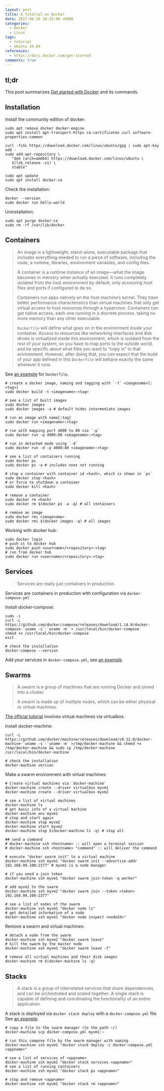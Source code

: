 ```yaml
---
layout: post
title: A Tutorial on Docker
date: 2017-06-29 16:25:00 +0900
categories:
  - Docker
  - Linux
tags:
  - tutorial
  - Ubuntu 16.04
references:
  - https://docs.docker.com/get-started
comments: true
---
```


## tl;dr

This post summarizes [Get started with Docker](https://docs.docker.com/get-started) and its commands.

## Installation

Install the community edition of docker:
```shell
sudo apt remove docker docker-engine
sudo apt install apt-transport-https ca-certificates curl software-properties-common

curl -fsSL https://download.docker.com/linux/ubuntu/gpg | sudo apt-key add -
sudo add-apt-repository \
   "deb [arch=amd64] https://download.docker.com/linux/ubuntu \
   $(lsb_release -cs) \
   stable"

sudo apt update
sudo apt install docker-ce
```

Check the installation:
```shell
docker --version
sudo docker run hello-world
```

Uninstallation:
```shell
sudo apt purge docker-ce
sudo rm -rf /var/lib/docker
```

## Containers

> An image is a lightweight, stand-alone, executable package that includes everything needed to run a piece of software, including the code, a runtime, libraries, environment variables, and config files.
>
> A container is a runtime instance of an image—what the image becomes in memory when actually executed. It runs completely isolated from the host environment by default, only accessing host files and ports if configured to do so.
>
> Containers run apps natively on the host machine’s kernel. They have better performance characteristics than virtual machines that only get virtual access to host resources through a hypervisor. Containers can get native access, each one running in a discrete process, taking no more memory than any other executable.
>
> `Dockerfile` will define what goes on in the environment inside your container. Access to resources like networking interfaces and disk drives is virtualized inside this environment, which is isolated from the rest of your system, so you have to map ports to the outside world, and be specific about what files you want to “copy in” to that environment. However, after doing that, you can expect that the build of your app defined in this `Dockerfile` will behave exactly the same wherever it runs.

See [an example](https://docs.docker.com/get-started/part2/#define-a-container-with-a-dockerfile) for `Dockerfile`.

```shell
# create a docker image, naming and tagging with `-t` <imagename>[:<tag>]
sudo docker build -t <imagename>:<tag>

# see a list of built images
sudo docker images
sudo docker images -a # default hides intermediate images

# run an image with name[:tag]
sudo docker run <imagename>:<tag>

# run with mapping port 4000 to 80 via `-p`
sudo docker run -p 4000:80 <imagename>:<tag>

# run in detached mode using `-d`
sudo docker run -d -p 4000:80 <imagename>:<tag>

# see a list of containers running
sudo docker ps
sudo docker ps -a # includes ones not running

# stop a container with container id <hash>, which is shown in `ps`
sudo docker stop <hash>
# or force to shutdown a container
sudo docker kill <hash>

# remove a container
sudo docker rm <hash>
sudo docker rm $(docker ps -a -q) # all containers

# remove an image
sudo docker rmi <imagename>
sudo docker rmi $(docker images -q) # all images
```

Working with docker hub:
```shell
sudo docker login
# push it to docker hub
sudo docker push <username>/<repository>:<tag>
# run from docker hub
sudo docker run <username>/<repository>:<tag>
```

## Services

> Services are really just containers in production.

Services are containers in production with configuration via `docker-compose.yml`

Install docker-compose:
```shell
sudo -i
curl -L https://github.com/docker/compose/releases/download/1.14.0/docker-compose-`uname -s`-`uname -m` > /usr/local/bin/docker-compose
chmod +x /usr/local/bin/docker-compose
exit

# check the installation
docker-compose --version
```

Add your services in `docker-compose.yml`, see [an example](https://docs.docker.com/get-started/part3/#your-first-docker-composeyml-file).

## Swarms

> A swarm is a group of machines that are running Docker and joined into a cluster.
>
> A swarm is made up of multiple nodes, which can be either physical or virtual machines.

[The official tutorial](https://docs.docker.com/get-started/part4) involves virtual machines via virtualbox.

Install docker-machine:
```shell
curl -L https://github.com/docker/machine/releases/download/v0.12.0/docker-machine-`uname -s`-`uname -m` >/tmp/docker-machine && chmod +x /tmp/docker-machine && sudo cp /tmp/docker-machine /usr/local/bin/docker-machine

# check the installation
docker-machine version
```

Make a swarm environment with virtual machines:
```shell
# Create virtual machines via `docker-machine`
docker-machine create --driver virtualbox myvm1
docker-machine create --driver virtualbox myvm2

# see a list of virtual machines
docker-machine ls
# get basic info of a virtual machine
docker-machine env myvm1
# stop and start again
docker-machine stop myvm2
docker-machine start myvm2
docker-machine stop $(docker-machine ls -q) # stop all

## send a command
# docker-machine ssh <hostname> :: will open a terminal session
# docker-machine ssh <hostname> "command" :: will deliver the command

# execute "docker swarm init" to a virtual machine
docker-machine ssh myvm1 "docker swarm init --advertise-addr 192.168.99.100:2377" # myvm1 is a node manager

# if you need a join token
docker-machine ssh myvm1 "docker swarm join-token -q worker"

# add myvm2 to the swarm
docker-machine ssh myvm2 "docker swarm join --token <token> 192.168.99.100:2377"

# see a list of nodes of the swarm
docker-machine ssh myvm1 "docker node ls"
# get detailed information of a node
docker-machine ssh myvm1 "docker node inspect <nodeId>"
```

Remove a swarm and virtual machines:
```shell
# detach a node from the swarm
docker-machine ssh myvm2 "docker swarm leave"
# kill the swarm by the master node
docker-machine ssh myvm1 "docker swarm leave -f"

# remove all virtual machines and their disk images
docker-machine rm $(docker-machine ls -q)
```

## Stacks

> A stack is a group of interrelated services that share dependencies, and can be orchestrated and scaled together. A single stack is capable of defining and coordinating the functionality of an entire application.

A stack is deployed via `docker stack deploy` with a `docker-compose.yml` file. See [an example](https://docs.docker.com/get-started/part5/#add-a-new-service-and-redeploy).

```shell
# copy a file to the swarm manager (to the path ~/)
docker-machine scp docker-compose.yml myvm1:~

# run this compose file by the swarm manager with naming
docker-machine ssh myvm1 "docker stack deploy -c docker-compose.yml <appname>"

# see a list of services of <appname>
docker-machine ssh myvm1 "docker stack services <appname>"
# see a list of running containers
docker-machine ssh myvm1 "docker stack ps <appname>"

# stop and remove <appname>
docker-machine ssh myvm1 "docker stack rm <appname>"
```
